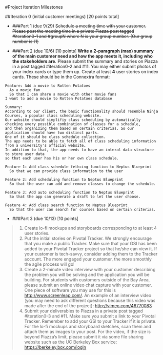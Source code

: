 #Project Iteration Milestones


##Iteration 0 (initial customer meetings) [20 points total]

* ###Part 1 (due 9/29)
<del>Schedule a meeting time with your customer. Please post the meeting time in a private Piazza post tagged #iteration0-1 and #groupN where N is your group number. (Our group number is *11*)<del>

* ###Part 2 (due 10/6)
[10 points]
**Write a 2-paragraph (max) summary of the main customer need and how the app meets it, including who the stakeholders are.** Please submit the summary and stories on Piazza in a post tagged #iteration0-2 and #11. You may either submit photos of your index cards or type them up.
Create at least **4** user stories on index cards. These should be in the Connextra format:
```
Feature: Add a movie to Rotten Potatoes
  As a movie fan
  So that I can share a movie with other movie fans
I want to add a movie to Rotten Potatoes database
```
```
Summary:
According to our client, the basic functionality should resemble Ninja Courses, a popular class scheduling website.
Our website should simplifiy class scheduling by automatically checking every possible combination of classes for a schedule, 
and then organizing them based on certain criterias. So our application should have two distinct parts. 
One of it should be class schedule collection. 
The app needs to be able to fetch all of class scheduling information from a university's official website.
In addition to that, the app needs to have an interal data structure to store user data 
so that each user has his or her own class schedule. 
```
```
Feature 1: Add class schedule fethcing function to Neptus Blueprint
  So that we can provide class information to the user
```
```
Feature 2: Add scheduling function to Neptus Blueprint
  So that the user can add and remove classes to change the schedule.
```
```
Feature 3: Add auto scheduling function to Neptus Blueprint
  So that the app can generate a draft to let the user choose. 
```
```
Feature 4: Add class search function to Neptus Blueprint
  So that the user can search for courses based on certain criterias. 
```


* ###Part 3 (due 10/13)
[10 points]

>1. Create lo-fi mockups and storyboards corresponding to at least 4 user stories.
>2. Put the initial stories on Pivotal Tracker. We strongly encourage that you make a public Tracker. Make sure that your GSI has been added to your Pivotal Tracker project so that he/she can view it. If your customer is tech-savvy, consider adding them to the Tracker account. The more engaged your customer, the more smoothly the agile process will go!
>3. Create a 2-minute video interview with your customer describing the problem you will be solving and the application you will be building. For students with customers outside of the Bay Area, please submit an online video chat capture with your customer. One piece of software you may use for this is http://www.screenleap.com/. An example of an interview video (you may need to ask different questions because this video was made after the end of the project): http://vimeo.com/46770083
>4. Submit your deliverables to Piazza in a private post tagged #iteration0-3 and #11. Make sure you submit a link to your Pivotal Tracker. Remember to add your GSI to your Tracker if it is private. For the lo-fi mockups and storyboard sketches, scan them and attach them as images to your post. For the video, if the size is beyond Piazza’s limit, please submit it via some file sharing website such as the UC Berkeley Box service: https://berkeley.box.com/login
